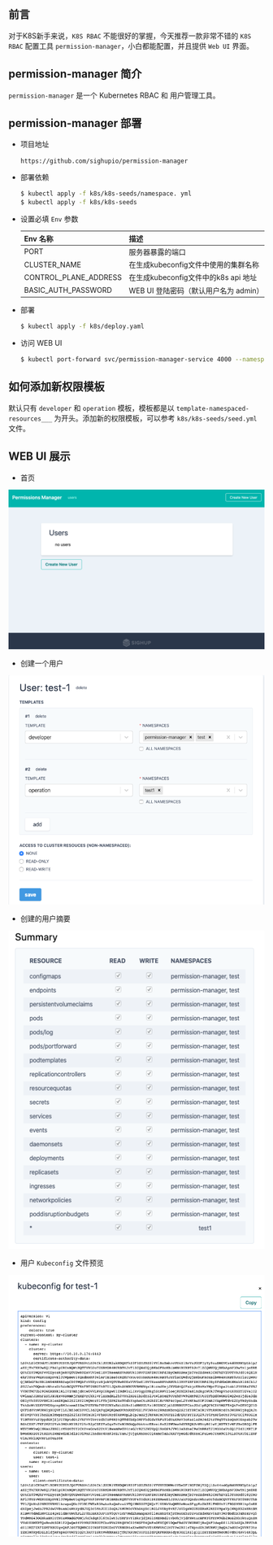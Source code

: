 ## 前言

对于K8S新手来说，`K8S RBAC` 不能很好的掌握，今天推荐一款非常不错的 `K8S RBAC` 配置工具 `permission-manager`，小白都能配置，并且提供 `Web UI` 界面。

## permission-manager 简介

`permission-manager` 是一个 Kubernetes RBAC 和 用户管理工具。

## permission-manager 部署

- 项目地址

    `https://github.com/sighupio/permission-manager`

- 部署依赖

    ```bash
    $ kubectl apply -f k8s/k8s-seeds/namespace. yml
    $ kubectl apply -f k8s/k8s-seeds
    ```

- 设置必填 `Env` 参数

    Env 名称 | 描述
    ---|---
    PORT | 服务器暴露的端口
    CLUSTER_NAME | 在生成kubeconfig文件中使用的集群名称
    CONTROL_PLANE_ADDRESS | 在生成kubeconfig文件中的k8s api 地址
    BASIC_AUTH_PASSWORD | WEB UI 登陆密码（默认用户名为 admin）

- 部署

    ```bash
    $ kubectl apply -f k8s/deploy.yaml
    ```

- 访问 WEB UI

    ```bash
    $ kubectl port-forward svc/permission-manager-service 4000 --namespace permission-manager
    ```

## 如何添加新权限模板

默认只有 `developer` 和 `operation` 模板，模板都是以 `template-namespaced-resources___` 为开头。添加新的权限模板，可以参考 `k8s/k8s-seeds/seed.yml` 文件。

## WEB UI 展示

- 首页

![](/img/first-page.png)

- 创建一个用户

![](/img/permission-manager-2.png)

- 创建的用户摘要

![](/img/permission-manager-3.png)

- 用户 `Kubeconfig` 文件预览

![](/img/permission-manager-4.png)